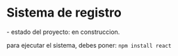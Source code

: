 <h1>Sistema de registro</h1>
- estado del proyecto: en construccion.

para ejecutar el sistema, debes poner:
```npm install react```
